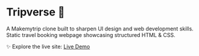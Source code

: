 # Tripverse 🧳

A Makemytrip clone built to sharpen UI design and web development skills.  
Static travel booking webpage showcasing structured HTML & CSS.

✨ Explore the live site: [Live Demo](https://makemytrip-cloneweb.netlify.app/)
